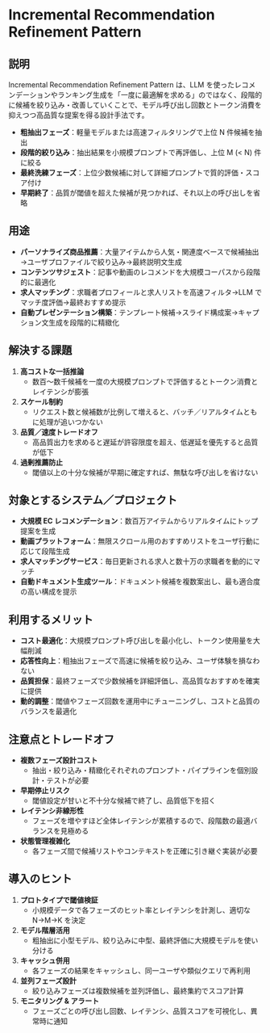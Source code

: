 # Incremental Recommendation Refinement Pattern

## 説明  
Incremental Recommendation Refinement Pattern は、LLM を使ったレコメンデーションやランキング生成を「一度に最適解を求める」のではなく、段階的に候補を絞り込み・改善していくことで、モデル呼び出し回数とトークン消費を抑えつつ高品質な提案を得る設計手法です。  
- **粗抽出フェーズ**：軽量モデルまたは高速フィルタリングで上位 N 件候補を抽出  
- **段階的絞り込み**：抽出結果を小規模プロンプトで再評価し、上位 M (< N) 件に絞る  
- **最終洗練フェーズ**：上位少数候補に対して詳細プロンプトで質的評価・スコア付け  
- **早期終了**：品質が閾値を超えた候補が見つかれば、それ以上の呼び出しを省略  

## 用途  
- **パーソナライズ商品推薦**：大量アイテムから人気・関連度ベースで候補抽出→ユーザプロファイルで絞り込み→最終説明文生成  
- **コンテンツサジェスト**：記事や動画のレコメンドを大規模コーパスから段階的に最適化  
- **求人マッチング**：求職者プロフィールと求人リストを高速フィルタ→LLM でマッチ度評価→最終おすすめ提示  
- **自動プレゼンテーション構築**：テンプレート候補→スライド構成案→キャプション文生成を段階的に精緻化  

## 解決する課題  
1. **高コストな一括推論**  
   - 数百～数千候補を一度の大規模プロンプトで評価するとトークン消費とレイテンシが膨張  
2. **スケール制約**  
   - リクエスト数と候補数が比例して増えると、バッチ／リアルタイムともに処理が追いつかない  
3. **品質／速度トレードオフ**  
   - 高品質出力を求めると遅延が許容限度を超え、低遅延を優先すると品質が低下  
4. **過剰推薦防止**  
   - 閾値以上の十分な候補が早期に確定すれば、無駄な呼び出しを省けない  

## 対象とするシステム／プロジェクト  
- **大規模 EC レコメンデーション**：数百万アイテムからリアルタイムにトップ提案を生成  
- **動画プラットフォーム**：無限スクロール用のおすすめリストをユーザ行動に応じて段階生成  
- **求人マッチングサービス**：毎日更新される求人と数十万の求職者を動的にマッチ  
- **自動ドキュメント生成ツール**：ドキュメント候補を複数案出し、最も適合度の高い構成を提示  

## 利用するメリット  
- **コスト最適化**：大規模プロンプト呼び出しを最小化し、トークン使用量を大幅削減  
- **応答性向上**：粗抽出フェーズで高速に候補を絞り込み、ユーザ体験を損なわない  
- **品質担保**：最終フェーズで少数候補を詳細評価し、高品質なおすすめを確実に提供  
- **動的調整**：閾値やフェーズ回数を運用中にチューニングし、コストと品質のバランスを最適化  

## 注意点とトレードオフ  
- **複数フェーズ設計コスト**  
  - 抽出・絞り込み・精緻化それぞれのプロンプト・パイプラインを個別設計・テストが必要  
- **早期停止リスク**  
  - 閾値設定が甘いと不十分な候補で終了し、品質低下を招く  
- **レイテンシ非線形性**  
  - フェーズを増やすほど全体レイテンシが累積するので、段階数の最適バランスを見極める  
- **状態管理複雑化**  
  - 各フェーズ間で候補リストやコンテキストを正確に引き継ぐ実装が必要  

## 導入のヒント  
1. **プロトタイプで閾値検証**  
   - 小規模データで各フェーズのヒット率とレイテンシを計測し、適切な N→M→K を決定  
2. **モデル階層活用**  
   - 粗抽出に小型モデル、絞り込みに中型、最終評価に大規模モデルを使い分ける  
3. **キャッシュ併用**  
   - 各フェーズの結果をキャッシュし、同一ユーザや類似クエリで再利用  
4. **並列フェーズ設計**  
   - 絞り込みフェーズは複数候補を並列評価し、最終集約でスコア計算  
5. **モニタリング & アラート**  
   - フェーズごとの呼び出し回数、レイテンシ、品質スコアを可視化し、異常時に通知  
